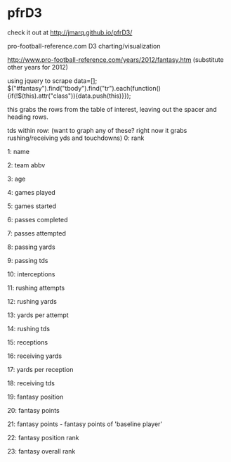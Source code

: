 pfrD3
=====
check it out at 
http://jmarq.github.io/pfrD3/

pro-football-reference.com D3 charting/visualization


http://www.pro-football-reference.com/years/2012/fantasy.htm
(substitute other years for 2012)

using jquery to scrape
data=[];
$("#fantasy").find("tbody").find("tr").each(function(){if(!$(this).attr("class")){data.push(this)}});

this grabs the rows from the table of interest, leaving out the spacer and heading rows.



tds within row:  (want to graph any of these? right now it grabs rushing/receiving yds and touchdowns)
0: rank

1: name

2: team abbv

3: age

4: games played

5: games started

6: passes completed

7: passes attempted

8: passing yards

9: passing tds

10: interceptions

11: rushing attempts

12: rushing yards

13: yards per attempt

14: rushing tds

15: receptions

16: receiving yards

17: yards per reception

18: receiving tds
 
19: fantasy position

20: fantasy points

21: fantasy points - fantasy points of 'baseline player'

22: fantasy position rank

23: fantasy overall rank 


